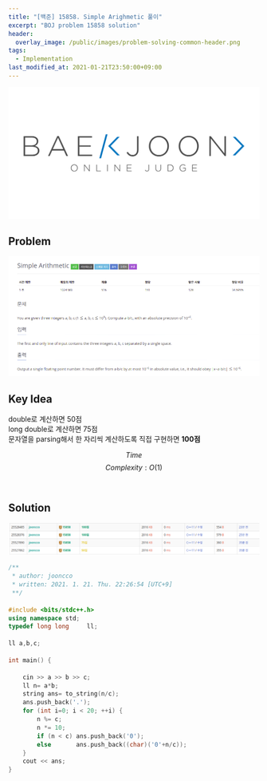 ```yaml
---
title: "[백준] 15858. Simple Arighmetic 풀이"
excerpt: "BOJ problem 15858 solution"
header:
  overlay_image: /public/images/problem-solving-common-header.png
tags:
  - Implementation
last_modified_at: 2021-01-21T23:50:00+09:00
---
```

<a href="https://www.acmicpc.net/">
  <img src="/public/images/boj-logo.png"/>
</a>

## Problem
<a href="https://www.acmicpc.net/problem/15858">
  <img src="/public/images/boj-15858.png"/>
</a>

<br/>

## Key Idea
double로 계산하면 50점  
long double로 계산하면 75점  
문자열을 parsing해서 한 자리씩 계산하도록 직접 구현하면 **100점**  

$$ Time $$ $$ Complexity: O(1) $$

<br/>

## Solution
<img src="/public/images/boj-15858-result.png"/>

```cpp
/**
 * author: jooncco
 * written: 2021. 1. 21. Thu. 22:26:54 [UTC+9]
 **/

#include <bits/stdc++.h>
using namespace std;
typedef long long     ll;

ll a,b,c;

int main() {

    cin >> a >> b >> c;
    ll n= a*b;
    string ans= to_string(n/c);
    ans.push_back('.');
    for (int i=0; i < 20; ++i) {
        n %= c;
        n *= 10;
        if (n < c) ans.push_back('0');
        else       ans.push_back((char)('0'+n/c));
    }
    cout << ans;
}

```
